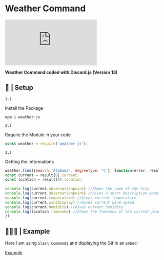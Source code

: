 # Weather Command
![Stable Version](https://img.shields.io/npm/v/weather.js)

<b>Weather Command coded with Discord.js (Version 13)</b>


## 📂 | Setup
`1.)` <p>Install the Package</p>
```console
npm i weather-js
```
`2.)` <p>Require the Module in your code</p>
```js
const weather = require('weather-js');
```
`3.)` <p>Getting the informations</p>
```js
weather.find({search:'Alabama', degreeType: "C"}, function(error, result){ // degreeType can also be "F" for Fahrenheit.
const current = result[0].current
const location = result[0].location
        
console.log(current.observationpoint) //Shows the name of the City
console.log(current.observationpoint) //Gives a short Description about the weather, example: "Light Rain".
console.log(current.temperature) //Gives current temperature.
console.log(current.winddisplay) //Gives current wind speed.
console.log(current.humidity) //Gives current humidity.
console.log(location.timezone) //Shows the Timezone of the current place.
})
```
## 👨🏼‍💻 | Example
<p> Here I am using <code>Slash Commands</code> and displaying the Gif in an <code>Embed</code>:</p>

[Example](https://github.com/yungbeatz/Weather-Command/blob/main/example.js)


